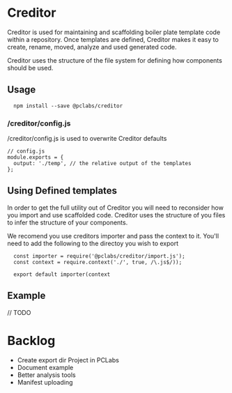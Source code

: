 # Creditor

Creditor is used for maintaining and scaffolding boiler plate template code within a repository. Once templates are defined, Creditor makes it easy to create, rename, moved, analyze and used generated code.

Creditor uses the structure of the file system for defining how components should be used.

## Usage
```
  npm install --save @pclabs/creditor
```

### /creditor/config.js

/creditor/config.js is used to overwrite Creditor defaults
```
// config.js
module.exports = {
  output: './temp', // the relative output of the templates
};
```


## Using Defined templates

In order to get the full utility out of Creditor you will need to reconsider how you import and use scaffolded code. Creditor uses the structure of you files to infer the structure of your components.

We recomend you use creditors importer and pass the context to it. You'll need to add the following to the directoy you wish to export

```
  const importer = require('@pclabs/creditor/import.js');
  const context = require.context('./', true, /\.js$/));

  export default importer(context
```



## Example
// TODO

# Backlog
- Create export dir Project in PCLabs
- Document example
- Better analysis tools
- Manifest uploading
